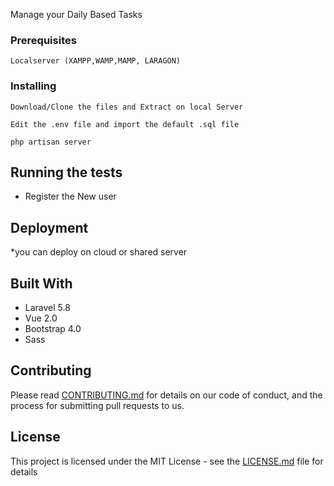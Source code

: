Manage your Daily Based Tasks

### Prerequisites
```
Localserver (XAMPP,WAMP,MAMP, LARAGON)
```

### Installing
```
Download/Clone the files and Extract on local Server
```
```
Edit the .env file and import the default .sql file
```
```
php artisan server
```

## Running the tests

* Register the New user

## Deployment

*you can deploy on cloud or shared server

## Built With

* Laravel 5.8
* Vue 2.0
* Bootstrap 4.0
* Sass

## Contributing

Please read [CONTRIBUTING.md](https://gist.github.com/PurpleBooth/b24679402957c63ec426) for details on our code of conduct, and the process for submitting pull requests to us.

## License

This project is licensed under the MIT License - see the [LICENSE.md](LICENSE.md) file for details


